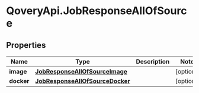# QoveryApi.JobResponseAllOfSource

## Properties

Name | Type | Description | Notes
------------ | ------------- | ------------- | -------------
**image** | [**JobResponseAllOfSourceImage**](JobResponseAllOfSourceImage.md) |  | [optional] 
**docker** | [**JobResponseAllOfSourceDocker**](JobResponseAllOfSourceDocker.md) |  | [optional] 


